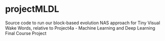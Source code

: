 # projectMLDL
Source code to run our block-based evolution NAS approach for Tiny Visual Wake Words, relative to Project4a - Machine Learning and Deep Learning Final Course Project


